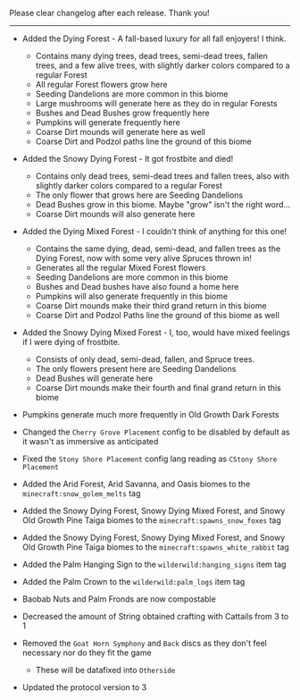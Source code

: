 Please clear changelog after each release.
Thank you!

-----------------
- Added the Dying Forest - A fall-based luxury for all fall enjoyers! I think.
  - Contains many dying trees, dead trees, semi-dead trees, fallen trees, and a few alive trees, with slightly darker colors compared to a regular Forest
  - All regular Forest flowers grow here
  - Seeding Dandelions are more common in this biome
  - Large mushrooms will generate here as they do in regular Forests
  - Bushes and Dead Bushes grow frequently here
  - Pumpkins will generate frequently here
  - Coarse Dirt mounds will generate here as well
  - Coarse Dirt and Podzol paths line the ground of this biome

- Added the Snowy Dying Forest - It got frostbite and died!
  - Contains only dead trees, semi-dead trees and fallen trees, also with slightly darker colors compared to a regular Forest
  - The only flower that grows here are Seeding Dandelions
  - Dead Bushes grow in this biome. Maybe "grow" isn't the right word...
  - Coarse Dirt mounds will also generate here

- Added the Dying Mixed Forest - I couldn't think of anything for this one!
  - Contains the same dying, dead, semi-dead, and fallen trees as the Dying Forest, now with some very alive Spruces thrown in!
  - Generates all the regular Mixed Forest flowers
  - Seeding Dandelions are more common in this biome
  - Bushes and Dead bushes have also found a home here
  - Pumpkins will also generate frequently in this biome
  - Coarse Dirt mounds make their third grand return in this biome
  - Coarse Dirt and Podzol Paths line the ground of this biome as well

- Added the Snowy Dying Mixed Forest - I, too, would have mixed feelings if I were dying of frostbite.
  - Consists of only dead, semi-dead, fallen, and Spruce trees.
  - The only flowers present here are Seeding Dandelions
  - Dead Bushes will generate here
  - Coarse Dirt mounds make their fourth and final grand return in this biome

- Pumpkins generate much more frequently in Old Growth Dark Forests
- Changed the `Cherry Grove Placement` config to be disabled by default as it wasn't as immersive as anticipated
- Fixed the `Stony Shore Placement` config lang reading as `CStony Shore Placement`
- Added the Arid Forest, Arid Savanna, and Oasis biomes to the `minecraft:snow_golem_melts` tag
- Added the Snowy Dying Forest, Snowy Dying Mixed Forest, and Snowy Old Growth Pine Taiga biomes to the `minecraft:spawns_snow_foxes` tag
- Added the Snowy Dying Forest, Snowy Dying Mixed Forest, and Snowy Old Growth Pine Taiga biomes to the `minecraft:spawns_white_rabbit` tag
- Added the Palm Hanging Sign to the `wilderwild:hanging_signs` item tag
- Added the Palm Crown to the `wilderwild:palm_logs` item tag
- Baobab Nuts and Palm Fronds are now compostable
- Decreased the amount of String obtained crafting with Cattails from 3 to 1
- Removed the `Goat Horn Symphony` and `Back` discs as they don't feel necessary nor do they fit the game
  - These will be datafixed into `Otherside`
- Updated the protocol version to 3
